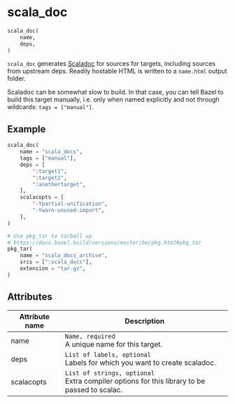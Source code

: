 # scala_doc

```python
scala_doc(
    name,
    deps,
)
```

`scala_doc` generates [Scaladoc](https://docs.scala-lang.org/style/scaladoc.html) for sources
for targets, including sources from upstream deps. Readily hostable HTML is written to a `name.html` output folder.

Scaladoc can be somewhat slow to build. In that case, you can tell Bazel to build this target manually,
i.e. only when named explicitly and not through wildcards: `tags = ["manual"]`.

## Example

```python
scala_doc(
    name = "scala_docs",
    tags = ["manual"],
    deps = [
        ":target1",
        ":target2",
        ":anothertarget",
    ],
    scalacopts = [
        "-Ypartial-unification",
        "-Ywarn-unused-import",
    ],
)

# Use pkg_tar to tarball up
# https://docs.bazel.build/versions/master/be/pkg.html#pkg_tar
pkg_tar(
    name = "scala_docs_archive",
    srcs = [":scala_docs"],
    extension = "tar.gz",
)
```

## Attributes

| Attribute name        | Description                                           |
| --------------------- | ----------------------------------------------------- |
| name                  | `Name, required` <br> A unique name for this target.
| deps                  | `List of labels, optional` <br> Labels for which you want to create scaladoc.
| scalacopts            | `List of strings, optional` <br> Extra compiler options for this library to be passed to scalac.
